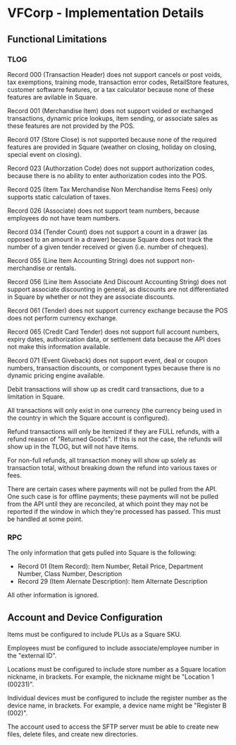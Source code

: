 # VFCorp - Implementation Details

## Functional Limitations

### TLOG

Record 000 (Transaction Header) does not support cancels or post voids, tax exemptions, training mode, transaction error codes, RetailStore features, customer softwarre features, or a tax calculator because none of these features are avilable in Square.

Record 001 (Merchandise Item) does not support voided or exchanged transactions, dynamic price lookups, item sending, or associate sales as these features are not provided by the POS.

Record 017 (Store Close) is not supported because none of the required features are provided in Square (weather on closing, holiday on closing, special event on closing).

Record 023 (Authorzation Code) does not support authorization codes, because there is no ability to enter authorization codes into the POS.

Record 025 (Item Tax Merchandise Non Merchandise Items Fees) only supports static calculation of taxes.

Record 026 (Associate) does not support team numbers, because employees do not have team numbers.

Record 034 (Tender Count) does not support a count in a drawer (as opposed to an amount in a drawer) because Square does not track the number of a given tender received or given (i.e. number of cheques).

Record 055 (Line Item Accounting String) does not support non-merchandise or rentals.

Record 056 (Line Item Associate And Discount Accounting String) does not support associate discounting in general, as discounts are not differentiated in Square by whether or not they are associate discounts.

Record 061 (Tender) does not support currency exchange because the POS does not perform currency exchange.

Record 065 (Credit Card Tender) does not support full account numbers, expiry dates, authorization data, or settlement data because the API does not make this information available.

Record 071 (Event Giveback) does not support event, deal or coupon numbers, transaction discounts, or component types because there is no dynamic pricing engine available.

Debit transactions will show up as credit card transactions, due to a limitation in Square.

All transactions will only exist in one currency (the currency being used in the country in which the Square account is configured).

Refund transactions will only be itemized if they are FULL refunds, with a refund reason of "Returned Goods". If this is not the case, the refunds will show up in the TLOG, but will not have items.

For non-full refunds, all transaction money will show up solely as transaction total, without breaking down the refund into various taxes or fees.

There are certain cases where payments will not be pulled from the API. One such case is for offline payments; these payments will not be pulled from the API until they are reconciled, at which point they may not be reported if the window in which they're processed has passed. This must be handled at some point. 

### RPC

The only information that gets pulled into Square is the following:

  - Record 01 (Item Record): Item Number, Retail Price, Department Number, Class Number, Description
  - Record 29 (Item Alernate Description): Item Alternate Description

All other information is ignored.

## Account and Device Configuration

Items must be configured to include PLUs as a Square SKU.

Employees must be configured to include associate/employee number in the "external ID".

Locations must be configured to include store number as a Square location nickname, in brackets. For example, the nickname might be "Location 1 (00231)".

Individual devices must be configured to include the register number as the device name, in brackets. For example, a device name might be "Register B (002)".

The account used to access the SFTP server must be able to create new files, delete files, and create new directories.